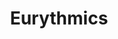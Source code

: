 ---
title: "Eurythmics"
summary: "Eurythmics were a British pop duo consisting of Annie Lennox and Dave Stewart. They were both previously in the Tourists, a band which broke up in 1980. The duo released their first studio album, In the Garden, in 1981 to little success, but went on to achieve global acclaim when their second album Sweet Dreams , was released in 1983. The title track became a worldwide hit, reaching No.2 in the UK Singles Chart and No. 6 in Australia, before hitting No. 1 in Canada and the US Billboard Hot 100. The duo went on to release a string of hit singles and albums, including \"Love Is a Stranger\", \"There Must Be an Angel \" and \"Here Comes the Rain Again\", before they split up in 1990. Stewart became a sought-after record producer, while Lennox began a solo recording career in 1992 with her debut album Diva. After almost a decade apart, Eurythmics reunited to record their ninth album, Peace, released in late 1999. They reunited again in 2005 to release the single \"I've Got a Life\", as part of a new compilation album, Ultimate Collection.
Eurythmics have sold an estimated 75 million records worldwide. The duo have won an MTV Video Music Award for Best New Artist in 1984, the Grammy Award for Best Rock Performance by a Duo or Group with Vocal in 1987, the Brit Award for Outstanding Contribution to Music in 1999, and in 2005 were inducted into the UK Music Hall of Fame. In 2020 both Lennox and Stewart were inducted into the Songwriters Hall of Fame. In 2022, the duo were inducted into the Rock and Roll Hall of Fame."
image: "eurythmics.jpg"
apple_music_artist_url: "https://music.apple.com/gb/artist/eurythmics/395777"
wikipedia_url: "https://en.wikipedia.org/wiki/Eurythmics"
---
